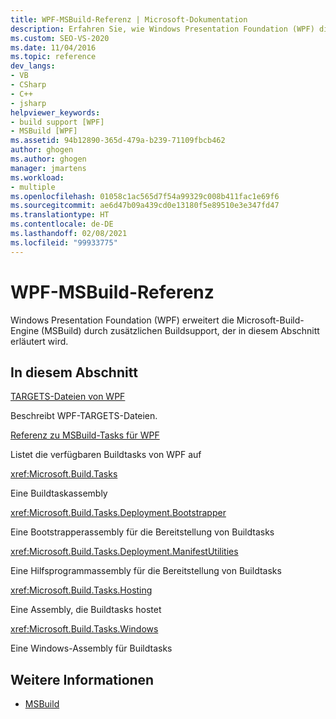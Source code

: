 ```yaml
---
title: WPF-MSBuild-Referenz | Microsoft-Dokumentation
description: Erfahren Sie, wie Windows Presentation Foundation (WPF) die Microsoft-Build-Engine (MSBuild) durch zusätzlichen Buildsupport erweitert.
ms.custom: SEO-VS-2020
ms.date: 11/04/2016
ms.topic: reference
dev_langs:
- VB
- CSharp
- C++
- jsharp
helpviewer_keywords:
- build support [WPF]
- MSBuild [WPF]
ms.assetid: 94b12890-365d-479a-b239-71109fbcb462
author: ghogen
ms.author: ghogen
manager: jmartens
ms.workload:
- multiple
ms.openlocfilehash: 01058c1ac565d7f54a99329c008b411fac1e69f6
ms.sourcegitcommit: ae6d47b09a439cd0e13180f5e89510e3e347fd47
ms.translationtype: HT
ms.contentlocale: de-DE
ms.lasthandoff: 02/08/2021
ms.locfileid: "99933775"
---
```

# <a name="wpf-msbuild-reference"></a>WPF-MSBuild-Referenz

Windows Presentation Foundation (WPF) erweitert die Microsoft-Build-Engine (MSBuild) durch zusätzlichen Buildsupport, der in diesem Abschnitt erläutert wird.

## <a name="in-this-section"></a>In diesem Abschnitt

[TARGETS-Dateien von WPF](../msbuild/wpf-dot-targets-files.md)

Beschreibt WPF-TARGETS-Dateien.

[Referenz zu MSBuild-Tasks für WPF](../msbuild/wpf-msbuild-task-reference.md)

Listet die verfügbaren Buildtasks von WPF auf

<xref:Microsoft.Build.Tasks>

Eine Buildtaskassembly

<xref:Microsoft.Build.Tasks.Deployment.Bootstrapper>

Eine Bootstrapperassembly für die Bereitstellung von Buildtasks

<xref:Microsoft.Build.Tasks.Deployment.ManifestUtilities>

Eine Hilfsprogrammassembly für die Bereitstellung von Buildtasks

<xref:Microsoft.Build.Tasks.Hosting>

Eine Assembly, die Buildtasks hostet

<xref:Microsoft.Build.Tasks.Windows>

Eine Windows-Assembly für Buildtasks

## <a name="see-also"></a>Weitere Informationen

- [MSBuild](../msbuild/msbuild.md)
